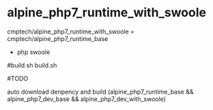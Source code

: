 # alpine_php7_runtime_with_swoole

cmptech/alpine_php7_runtime_with_swoole
 = cmptech/alpine_php7_runtime_base
   + php swoole

#build
sh build.sh
   
#TODO

auto download denpency and build (alpine_php7_runtime_base && alpine_php7_dev_base && alpine_php7_dev_with_swoole)

